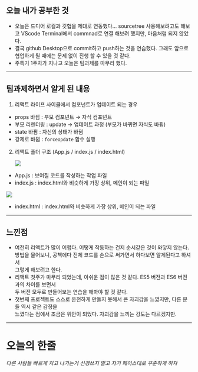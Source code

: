 ## 오늘 내가 공부한 것

- 오늘은 드디어 로컬과 깃헙을 제대로 연동했다... sourcetree 사용해보려고도 해보고 VScode Terminal에서 commnad로 연결 해보려 했지만, 마음처럼 되지 않았다.
- 결국 github Desktop으로 commit하고 push하는 것을 연습했다. 그래도 앞으로 협업하게 될 때에는 문제 없이 진행 할 수 있을 것 같다.
- 주특기 1주차가 지나고 오늘은 팀과제를 마무리 했다.

---

## 팀과제하면서 알게 된 내용

1. 리액트 라이프 사이클에서 컴포넌트가 업데이트 되는 경우

- props 바뀜 : 부모 컴포넌트 → 자식 컴포넌트
- 부모 리렌더링 : update → 업데이트 과정 (부모가 바뀌면 자식도 바뀜)
- state 바뀜 : 자신의 상태가 바뀜
- 강제로 바뀜 : `forceUpdate` 함수 실행

2. 리액트 폴더 구조 (App.js / index.js / index.html)

   <img src="https://img1.daumcdn.net/thumb/R1280x0/?scode=mtistory2&fname=https%3A%2F%2Fblog.kakaocdn.net%2Fdn%2FbsuaTw%2Fbtq2DFaa9Zy%2Fw0jk7QHtqfDo4uMXup00E1%2Fimg.png">

- App.js : 보여질 코드를 작성하는 작업 파일
- index.js : index.html와 비슷하게 가장 상위, 메인이 되는 파일

<img src="https://img1.daumcdn.net/thumb/R1280x0/?scode=mtistory2&fname=https%3A%2F%2Fblog.kakaocdn.net%2Fdn%2Fb5gJCa%2Fbtq2DEWCkdj%2FNB1c74dK3fV7RXCGmpfk3K%2Fimg.png">

- index.html : index.html와 비슷하게 가장 상위, 메인이 되는 파일

---

## 느낀점

- 여전히 리액트가 많이 어렵다. 어떻게 작동하는 건지 순서같은 것이 와닿지 않는다. <br/> 방법을 물어보니, 공책에다 전체 코드를 손으로 써가면서 하다보면 알게된다고 하셔서 <br/>그렇게 해보려고 한다.
- 리액트 첫주가 마무리 되었는데, 아쉬운 점이 많은 것 같다. ES5 버전과 ES6 버전과의 차이를 보면서 <br/>두 버전 모두로 만들어보는 연습을 해봐야 할 것 같다.
- 첫번째 프로젝트도 스스로 온전하게 만들지 못해서 큰 자괴감을 느꼈지만, 다른 분들 역시 같은 감정을 <br/>느꼈다는 점에서 조금은 위안이 되었다. 자괴감을 느끼는 강도는 다르겠지만.

---

# 오늘의 한줄

_다른 사람들 빠르게 치고 나가는거 신경쓰지 말고 자기 페이스대로 꾸준하게 하자_
